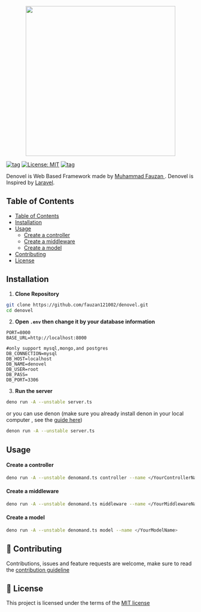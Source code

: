 <p align="center"><img src="./denovel.jpg" width="400">

<p align="center">

[![tag](https://img.shields.io/github/tag/fauzan121002/validasaur.svg)](https://github.com/fauzan121002/denovel)
[![License: MIT](https://img.shields.io/badge/License-MIT-blue.svg)](https://github.com/fauzan121002/denovel/blob/master/LICENSE)
[![tag](https://img.shields.io/badge/deno-1.3.0,1.3.1-green.svg)](https://github.com/denoland/deno)

</p>

Denovel is Web Based Framework made by <a href="https://github.com/fauzan121002"> Muhammad Fauzan </a>. Denovel is Inspired by [Laravel](https://laravel.com).

## Table of Contents

- [Table of Contents](#table-of-contents)
- [Installation](#installation)
- [Usage](#usage)
  - [Create a controller](#create-a-controller)
  - [Create a middleware](#create-a-middleware)
  - [Create a model](#create-a-model)
- [Contributing](#contributing)
- [License](#license)

## Installation

1. **Clone Repository**

```bash
git clone https://github.com/fauzan121002/denovel.git
cd denovel
```

2. **Open `.env` then change it by your database information**

```
PORT=8000
BASE_URL=http://localhost:8000

#only support mysql,mongo,and postgres
DB_CONNECTION=mysql
DB_HOST=localhost
DB_NAME=denovel
DB_USER=root
DB_PASS=
DB_PORT=3306
```

3. **Run the server**

```bash
deno run -A --unstable server.ts
```

or you can use denon (make sure you already install denon in your local computer , see the [guide here](https://deno.land/x/denon@2.3.3))

```bash
denon run -A --unstable server.ts
```

## Usage

#### Create a controller

```bash
deno run -A --unstable denomand.ts controller --name </YourControllerName>
```

#### Create a middleware

```bash
deno run -A --unstable denomand.ts middleware --name </YourMiddlewareName>
```

#### Create a model

```bash
deno run -A --unstable denomand.ts model --name </YourModelName>
```

## 🤝 Contributing

Contributions, issues and feature requests are welcome, make sure to read the [contribution guideline](./CONTRIBUTING.md)

## 📝 License

This project is licensed under the terms of the [MIT license](./LICENSE)
